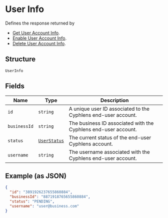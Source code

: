 
# User Info

Defines the response returned by
* [Get User Account Info](../../doc/api/user.md#get-user-account-info).
* [Enable User Account Info](../../doc/api/user.md#enable-user-account-info).
* [Delete User Account Info](../../doc/api/user.md#delete-user-account-info).

## Structure

`UserInfo`

## Fields

| Name         | Type                                             | Description                                                    |
|--------------|--------------------------------------------------|----------------------------------------------------------------|
| `id`         | `string`                                         | A unique user ID associated to the Cyphlens end-user account.  |
| `businessId` | `string`                                         | The business ID associated with the Cyphlens end-user account. |
| `status`     | [`UserStatus` ](../../doc/models/user-status.md) | The current status of the end-user Cyphlens account.           |
| `username`   | `string`                                         | The username associated with the Cyphlens end-user account.    |

## Example (as JSON)

```json
{
  "id": "3891926237655860884",
  "businessId": "8871918765655860884",
  "status": "PENDING",
  "username": "user@business.com"
}
```

